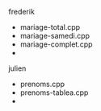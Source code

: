 frederik
- mariage-total.cpp
- mariage-samedi.cpp
- mariage-complet.cpp
- 


julien
- prenoms.cpp
- prenoms-tablea.cpp
- 